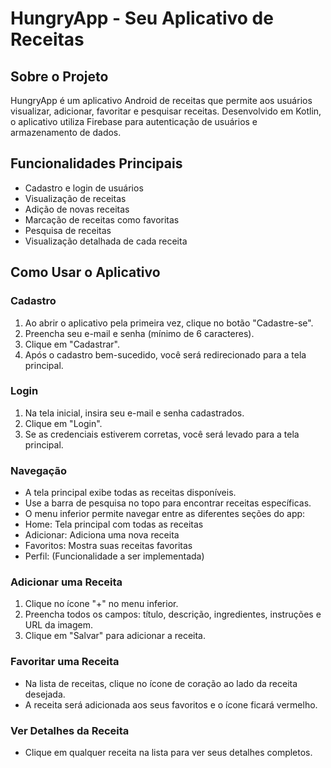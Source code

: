 # HungryApp - Seu Aplicativo de Receitas

## Sobre o Projeto

HungryApp é um aplicativo Android de receitas que permite aos usuários visualizar, adicionar, favoritar e pesquisar receitas. Desenvolvido em Kotlin, o aplicativo utiliza Firebase para autenticação de usuários e armazenamento de dados.

## Funcionalidades Principais

- Cadastro e login de usuários
- Visualização de receitas
- Adição de novas receitas
- Marcação de receitas como favoritas
- Pesquisa de receitas
- Visualização detalhada de cada receita

## Como Usar o Aplicativo

### Cadastro

1. Ao abrir o aplicativo pela primeira vez, clique no botão "Cadastre-se".
2. Preencha seu e-mail e senha (mínimo de 6 caracteres).
3. Clique em "Cadastrar".
4. Após o cadastro bem-sucedido, você será redirecionado para a tela principal.

### Login

1. Na tela inicial, insira seu e-mail e senha cadastrados.
2. Clique em "Login".
3. Se as credenciais estiverem corretas, você será levado para a tela principal.

### Navegação

- A tela principal exibe todas as receitas disponíveis.
- Use a barra de pesquisa no topo para encontrar receitas específicas.
- O menu inferior permite navegar entre as diferentes seções do app:
- Home: Tela principal com todas as receitas
- Adicionar: Adiciona uma nova receita
- Favoritos: Mostra suas receitas favoritas
- Perfil: (Funcionalidade a ser implementada)

### Adicionar uma Receita

1. Clique no ícone "+" no menu inferior.
2. Preencha todos os campos: título, descrição, ingredientes, instruções e URL da imagem.
3. Clique em "Salvar" para adicionar a receita.

### Favoritar uma Receita

- Na lista de receitas, clique no ícone de coração ao lado da receita desejada.
- A receita será adicionada aos seus favoritos e o ícone ficará vermelho.

### Ver Detalhes da Receita

- Clique em qualquer receita na lista para ver seus detalhes completos.

